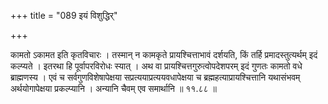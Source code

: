 +++
title = "089 इयं विशुद्धिर्"

+++

कामतो ऽकामत इति कृतविचारः । तस्मान् न कामकृते प्रायश्चित्ताभावं दर्शयति, किं तर्हि प्रमादस्तुत्यर्थम् इदं कल्प्यते । इतरथा हि पूर्वापरविरोधः स्यात् । अथ वा प्रायश्चित्तगुरुत्वोपदेशपरम् इदं गुणतः कामतो वधे ब्राह्मणस्य । एवं च सर्वगुणविशेषापेक्षया सप्रत्ययाप्रत्ययवधापेक्षया च ब्रह्महत्याप्रायश्चित्तानि यथासंभवम् अर्थयोगापेक्षया प्रकल्प्यानि । अन्यानि चैवम् एव समार्थानि ॥ ११.८८ ॥